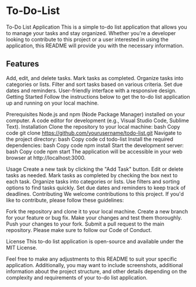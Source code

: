 # To-Do-List
To-Do List Application
This is a simple to-do list application that allows you to manage your tasks and stay organized. Whether you're a developer looking to contribute to this project or a user interested in using the application, this README will provide you with the necessary information.

<h2>Features</h2>
Add, edit, and delete tasks.
Mark tasks as completed.
Organize tasks into categories or lists.
Filter and sort tasks based on various criteria.
Set due dates and reminders.
User-friendly interface with a responsive design.
Getting Started
Follow the instructions below to get the to-do list application up and running on your local machine.

Prerequisites
Node.js and npm (Node Package Manager) installed on your computer.
A code editor for development (e.g., Visual Studio Code, Sublime Text).
Installation
Clone the repository to your local machine:
bash
Copy code
git clone https://github.com/yourusername/todo-list.git
Navigate to the project directory:
bash
Copy code
cd todo-list
Install the required dependencies:
bash
Copy code
npm install
Start the development server:
bash
Copy code
npm start
The application will be accessible in your web browser at http://localhost:3000.

Usage
Create a new task by clicking the "Add Task" button.
Edit or delete tasks as needed.
Mark tasks as completed by checking the box next to each task.
Organize tasks into categories or lists.
Use filters and sorting options to find tasks quickly.
Set due dates and reminders to keep track of deadlines.
Contributing
We welcome contributions to this project. If you'd like to contribute, please follow these guidelines:

Fork the repository and clone it to your local machine.
Create a new branch for your feature or bug fix.
Make your changes and test them thoroughly.
Push your changes to your fork.
Submit a pull request to the main repository.
Please make sure to follow our Code of Conduct.

License
This to-do list application is open-source and available under the MIT License.

Feel free to make any adjustments to this README to suit your specific application. Additionally, you may want to include screenshots, additional information about the project structure, and other details depending on the complexity and requirements of your to-do list application.
